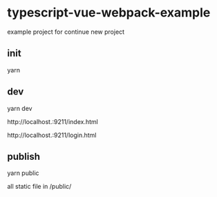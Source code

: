 # typescript-vue-webpack-example
example project for continue new project

## init
  yarn
  
## dev
  yarn dev
  
  http://localhost.:9211/index.html
  
  http://localhost.:9211/login.html
  
## publish
  yarn public
  
  all static file in /public/
